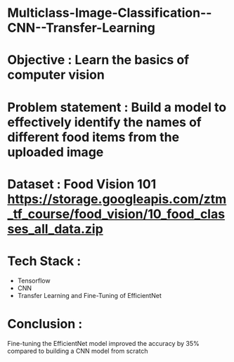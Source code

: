 # Multiclass-Image-Classification--CNN--Transfer-Learning
# Objective : Learn the basics of computer vision 
# Problem statement : Build a model to effectively identify the names of different food items from the uploaded image
# Dataset : Food Vision 101  https://storage.googleapis.com/ztm_tf_course/food_vision/10_food_classes_all_data.zip
# Tech Stack : 
- Tensorflow
- CNN
- Transfer Learning and Fine-Tuning of EfficientNet
# Conclusion :
Fine-tuning the EfficientNet model improved the accuracy by 35% compared to building a CNN model from scratch

